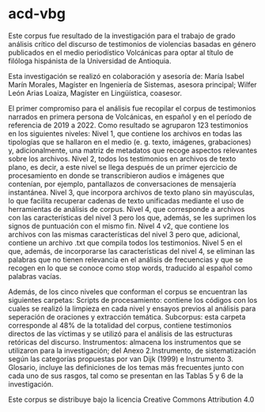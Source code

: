 # acd-vbg
Este corpus fue resultado de la investigación para el trabajo de grado análisis crítico del discurso de testimonios de violencias basadas en género publicados en el medio periodístico Volcánicas para optar al título de filóloga hispánista de la Universidad de Antioquia. 

Esta investigación se realizó en colaboración y asesoría de: María Isabel Marín Morales,  Magíster en Ingeniería de Sistemas, asesora principal; Wilfer León Arias Loaiza, Magíster en Lingüística, coasesor.

El primer compromiso para el análisis fue recopilar el corpus de testimonios narrados en primera persona de Volcánicas, en español y en el período de referencia de 2019 a 2022. Como resultado se agruparon 123 testimonios en los siguientes niveles: 
Nivel 1, que contiene los archivos en todas las tipologías que se hallaron en el medio (e. g. texto, imágenes, grabaciones) y, adicionalmente, una matriz de metadatos que recoge aspectos relevantes sobre los archivos.
Nivel 2, todos los testimonios en archivos de texto plano, es decir, a este nivel se llega después de un primer ejercicio de procesamiento en donde se transcribieron audios e imágenes que contenían, por ejemplo, pantallazos de conversaciones de mensajería instantánea.
Nivel 3, que incorpora archivos de texto plano sin mayúsculas, lo que facilita recuperar cadenas de texto unificadas mediante el uso de herramientas de análisis de corpus.
Nivel 4, que corresponde a archivos con las características del nivel 3 pero los que, además, se les suprimen los signos de puntuación con el mismo fin.
Nivel 4 v2, que contiene los archivos con las mismas características del nivel 3 pero que, adicional, contiene un archivo .txt que compila todos los testimonios.
Nivel 5 en el que, además, de incorporarse las características del nivel 4, se eliminan las palabras que no tienen relevancia en el análisis de frecuencias y que se recogen en lo que se conoce como stop words, traducido al español como palabras vacías.

Además, de los cinco niveles que conforman el corpus se encuentran las siguientes carpetas: 
Scripts de procesamiento: contiene los códigos con los cuales se realizó la limpieza en cada nivel y ensayos previos al análisis para seperación de oraciones y extracción temática.
Subcorpus: esta carpeta corresponde al 48% de la totalidad del corpus, contiene testimonios directos de las víctimas y se utilizó para el análisis de las estructuras retóricas del discurso.
Instrumentos: almacena los instrumentos que se utilizaron para la investigación; del Anexo 2.Instrumento, de sistematización según las categorías propuestas por van Dijk (1999) e Instrumento 3. Glosario, incluye las definiciones de los temas más frecuentes junto con cada uno de sus rasgos, tal como se presentan en las Tablas 5 y 6 de la investigación.

Este corpus se distribuye bajo la licencia Creative Commons Attribution 4.0
